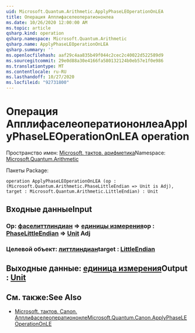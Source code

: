 ```yaml
---
uid: Microsoft.Quantum.Arithmetic.ApplyPhaseLEOperationOnLEA
title: Операция Апплифаселеоператиононлеа
ms.date: 10/26/2020 12:00:00 AM
ms.topic: article
qsharp.kind: operation
qsharp.namespace: Microsoft.Quantum.Arithmetic
qsharp.name: ApplyPhaseLEOperationOnLEA
qsharp.summary: ''
ms.openlocfilehash: aaf29c4aa835b49f044c2cec2c40022d522589d9
ms.sourcegitcommit: 29e0d88a30e4166fa580132124b0eb57e1f0e986
ms.translationtype: MT
ms.contentlocale: ru-RU
ms.lasthandoff: 10/27/2020
ms.locfileid: "92731800"
---
```

# <a name="applyphaseleoperationonlea-operation"></a><span data-ttu-id="43a53-102">Операция Апплифаселеоператиононлеа</span><span class="sxs-lookup"><span data-stu-id="43a53-102">ApplyPhaseLEOperationOnLEA operation</span></span>

<span data-ttu-id="43a53-103">Пространство имен: [Microsoft. тактов. арифметика](xref:Microsoft.Quantum.Arithmetic)</span><span class="sxs-lookup"><span data-stu-id="43a53-103">Namespace: [Microsoft.Quantum.Arithmetic](xref:Microsoft.Quantum.Arithmetic)</span></span>

<span data-ttu-id="43a53-104">Пакеты [](https://nuget.org/packages/)</span><span class="sxs-lookup"><span data-stu-id="43a53-104">Package: [](https://nuget.org/packages/)</span></span>




```qsharp
operation ApplyPhaseLEOperationOnLEA (op : (Microsoft.Quantum.Arithmetic.PhaseLittleEndian => Unit is Adj), target : Microsoft.Quantum.Arithmetic.LittleEndian) : Unit
```


## <a name="input"></a><span data-ttu-id="43a53-105">Входные данные</span><span class="sxs-lookup"><span data-stu-id="43a53-105">Input</span></span>

### <a name="op--phaselittleendian--unit-adj"></a><span data-ttu-id="43a53-106">Op: [фаселиттлиндиан](xref:Microsoft.Quantum.Arithmetic.PhaseLittleEndian) => [единицы измерения](xref:microsoft.quantum.lang-ref.unit)</span><span class="sxs-lookup"><span data-stu-id="43a53-106">op : [PhaseLittleEndian](xref:Microsoft.Quantum.Arithmetic.PhaseLittleEndian) => [Unit](xref:microsoft.quantum.lang-ref.unit) Adj</span></span>




### <a name="target--littleendian"></a><span data-ttu-id="43a53-107">Целевой объект: [литтлиндиан](xref:Microsoft.Quantum.Arithmetic.LittleEndian)</span><span class="sxs-lookup"><span data-stu-id="43a53-107">target : [LittleEndian](xref:Microsoft.Quantum.Arithmetic.LittleEndian)</span></span>





## <a name="output--unit"></a><span data-ttu-id="43a53-108">Выходные данные: [единица измерения](xref:microsoft.quantum.lang-ref.unit)</span><span class="sxs-lookup"><span data-stu-id="43a53-108">Output : [Unit](xref:microsoft.quantum.lang-ref.unit)</span></span>



## <a name="see-also"></a><span data-ttu-id="43a53-109">См. также:</span><span class="sxs-lookup"><span data-stu-id="43a53-109">See Also</span></span>

- [<span data-ttu-id="43a53-110">Microsoft. тактов. Canon. Апплифаселеоператиононле</span><span class="sxs-lookup"><span data-stu-id="43a53-110">Microsoft.Quantum.Canon.ApplyPhaseLEOperationOnLE</span></span>](xref:Microsoft.Quantum.Canon.ApplyPhaseLEOperationOnLE)